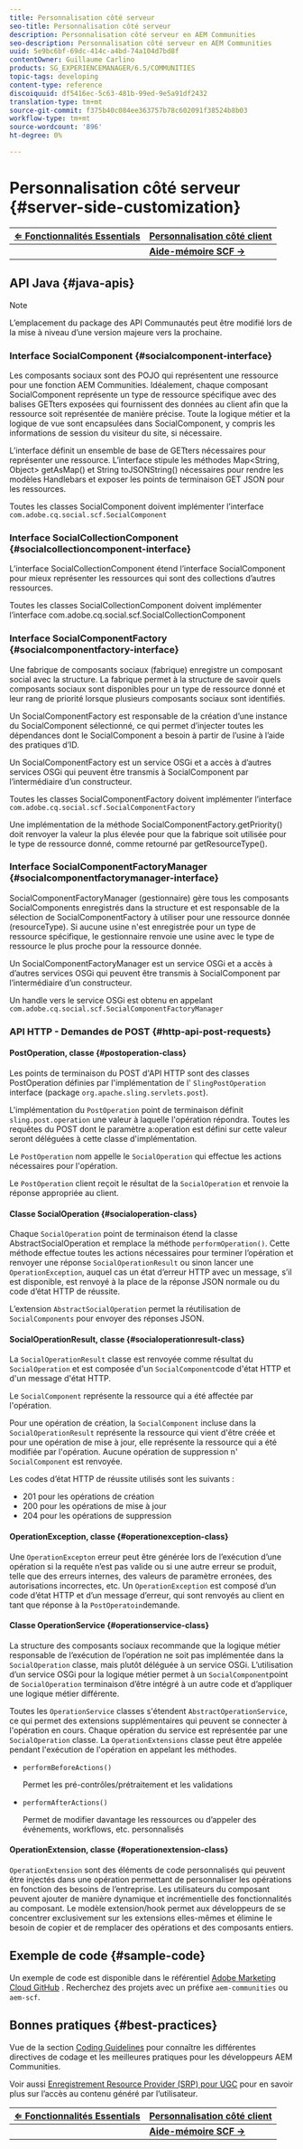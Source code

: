 ```yaml
---
title: Personnalisation côté serveur
seo-title: Personnalisation côté serveur
description: Personnalisation côté serveur en AEM Communities
seo-description: Personnalisation côté serveur en AEM Communities
uuid: 5e9bc6bf-69dc-414c-a4bd-74a104d7bd8f
contentOwner: Guillaume Carlino
products: SG_EXPERIENCEMANAGER/6.5/COMMUNITIES
topic-tags: developing
content-type: reference
discoiquuid: df5416ec-5c63-481b-99ed-9e5a91df2432
translation-type: tm+mt
source-git-commit: f375b40c084ee363757b78c602091f38524b8b03
workflow-type: tm+mt
source-wordcount: '896'
ht-degree: 0%

---
```



# Personnalisation côté serveur {#server-side-customization}

| **[⇐ Fonctionnalités Essentials](essentials.md)** | **[Personnalisation côté client](client-customize.md)** |
|---|---|
|  | **[Aide-mémoire SCF →](handlebars-helpers.md)** |

## API Java {#java-apis}

>[!NOTE]
>
>L’emplacement du package des API Communautés peut être modifié lors de la mise à niveau d’une version majeure vers la prochaine.

### Interface SocialComponent {#socialcomponent-interface}

Les composants sociaux sont des POJO qui représentent une ressource pour une fonction AEM Communities. Idéalement, chaque composant SocialComponent représente un type de ressource spécifique avec des balises GETters exposées qui fournissent des données au client afin que la ressource soit représentée de manière précise. Toute la logique métier et la logique de vue sont encapsulées dans SocialComponent, y compris les informations de session du visiteur du site, si nécessaire.

L’interface définit un ensemble de base de GETters nécessaires pour représenter une ressource. L’interface stipule les méthodes Map&lt;String, Object> getAsMap() et String toJSONString() nécessaires pour rendre les modèles Handlebars et exposer les points de terminaison GET JSON pour les ressources.

Toutes les classes SocialComponent doivent implémenter l’interface `com.adobe.cq.social.scf.SocialComponent`

### Interface SocialCollectionComponent {#socialcollectioncomponent-interface}

L’interface SocialCollectionComponent étend l’interface SocialComponent pour mieux représenter les ressources qui sont des collections d’autres ressources.

Toutes les classes SocialCollectionComponent doivent implémenter l’interface com.adobe.cq.social.scf.SocialCollectionComponent

### Interface SocialComponentFactory {#socialcomponentfactory-interface}

Une fabrique de composants sociaux (fabrique) enregistre un composant social avec la structure. La fabrique permet à la structure de savoir quels composants sociaux sont disponibles pour un type de ressource donné et leur rang de priorité lorsque plusieurs composants sociaux sont identifiés.

Un SocialComponentFactory est responsable de la création d’une instance du SocialComponent sélectionné, ce qui permet d’injecter toutes les dépendances dont le SocialComponent a besoin à partir de l’usine à l’aide des pratiques d’ID.

Un SocialComponentFactory est un service OSGi et a accès à d’autres services OSGi qui peuvent être transmis à SocialComponent par l’intermédiaire d’un constructeur.

Toutes les classes SocialComponentFactory doivent implémenter l’interface `com.adobe.cq.social.scf.SocialComponentFactory`

Une implémentation de la méthode SocialComponentFactory.getPriority() doit renvoyer la valeur la plus élevée pour que la fabrique soit utilisée pour le type de ressource donné, comme retourné par getResourceType().

### Interface SocialComponentFactoryManager {#socialcomponentfactorymanager-interface}

SocialComponentFactoryManager (gestionnaire) gère tous les composants SocialComponents enregistrés dans la structure et est responsable de la sélection de SocialComponentFactory à utiliser pour une ressource donnée (resourceType). Si aucune usine n&#39;est enregistrée pour un type de ressource spécifique, le gestionnaire renvoie une usine avec le type de ressource le plus proche pour la ressource donnée.

Un SocialComponentFactoryManager est un service OSGi et a accès à d’autres services OSGi qui peuvent être transmis à SocialComponent par l’intermédiaire d’un constructeur.

Un handle vers le service OSGi est obtenu en appelant `com.adobe.cq.social.scf.SocialComponentFactoryManager`

### API HTTP - Demandes de POST {#http-api-post-requests}

#### PostOperation, classe {#postoperation-class}

Les points de terminaison du POST d&#39;API HTTP sont des classes PostOperation définies par l&#39;implémentation de l&#39; `SlingPostOperation` interface (package `org.apache.sling.servlets.post`).

L&#39;implémentation du `PostOperation` point de terminaison définit `sling.post.operation` une valeur à laquelle l&#39;opération répondra. Toutes les requêtes du POST dont le paramètre a:operation est défini sur cette valeur seront déléguées à cette classe d&#39;implémentation.

Le `PostOperation` nom appelle le `SocialOperation` qui effectue les actions nécessaires pour l&#39;opération.

Le `PostOperation` client reçoit le résultat de la `SocialOperation` et renvoie la réponse appropriée au client.

#### Classe SocialOperation {#socialoperation-class}

Chaque `SocialOperation` point de terminaison étend la classe AbstractSocialOperation et remplace la méthode `performOperation()`. Cette méthode effectue toutes les actions nécessaires pour terminer l’opération et renvoyer une réponse `SocialOperationResult` ou sinon lancer une `OperationException`, auquel cas un état d’erreur HTTP avec un message, s’il est disponible, est renvoyé à la place de la réponse JSON normale ou du code d’état HTTP de réussite.

L’extension `AbstractSocialOperation` permet la réutilisation de `SocialComponents` pour envoyer des réponses JSON.

#### SocialOperationResult, classe {#socialoperationresult-class}

La `SocialOperationResult` classe est renvoyée comme résultat du `SocialOperation` et est composée d&#39;un `SocialComponent`code d&#39;état HTTP et d&#39;un message d&#39;état HTTP.

Le `SocialComponent` représente la ressource qui a été affectée par l&#39;opération.

Pour une opération de création, la `SocialComponent` incluse dans la `SocialOperationResult` représente la ressource qui vient d&#39;être créée et pour une opération de mise à jour, elle représente la ressource qui a été modifiée par l&#39;opération. Aucune opération de suppression n&#39; `SocialComponent` est renvoyée.

Les codes d’état HTTP de réussite utilisés sont les suivants :

* 201 pour les opérations de création
* 200 pour les opérations de mise à jour
* 204 pour les opérations de suppression

#### OperationException, classe {#operationexception-class}

Une `OperationExcepton` erreur peut être générée lors de l’exécution d’une opération si la requête n’est pas valide ou si une autre erreur se produit, telle que des erreurs internes, des valeurs de paramètre erronées, des autorisations incorrectes, etc. Un `OperationException` est composé d’un code d’état HTTP et d’un message d’erreur, qui sont renvoyés au client en tant que réponse à la `PostOperatoin`demande.

#### Classe OperationService {#operationservice-class}

La structure des composants sociaux recommande que la logique métier responsable de l’exécution de l’opération ne soit pas implémentée dans la `SocialOperation` classe, mais plutôt déléguée à un service OSGi. L’utilisation d’un service OSGi pour la logique métier permet à un `SocialComponent`point de `SocialOperation` terminaison d’être intégré à un autre code et d’appliquer une logique métier différente.

Toutes les `OperationService` classes s&#39;étendent `AbstractOperationService`, ce qui permet des extensions supplémentaires qui peuvent se connecter à l&#39;opération en cours. Chaque opération du service est représentée par une `SocialOperation` classe. La `OperationExtensions` classe peut être appelée pendant l&#39;exécution de l&#39;opération en appelant les méthodes.

* `performBeforeActions()`

   Permet les pré-contrôles/prétraitement et les validations
* `performAfterActions()`

   Permet de modifier davantage les ressources ou d’appeler des événements, workflows, etc. personnalisés

#### OperationExtension, classe {#operationextension-class}

`OperationExtension` sont des éléments de code personnalisés qui peuvent être injectés dans une opération permettant de personnaliser les opérations en fonction des besoins de l’entreprise. Les utilisateurs du composant peuvent ajouter de manière dynamique et incrémentielle des fonctionnalités au composant. Le modèle extension/hook permet aux développeurs de se concentrer exclusivement sur les extensions elles-mêmes et élimine le besoin de copier et de remplacer des opérations et des composants entiers.

## Exemple de code {#sample-code}

Un exemple de code est disponible dans le référentiel [Adobe Marketing Cloud GitHub](https://github.com/Adobe-Marketing-Cloud) . Recherchez des projets avec un préfixe `aem-communities` ou `aem-scf`.

## Bonnes pratiques {#best-practices}

Vue de la section [Coding Guidelines](code-guide.md) pour connaître les différentes directives de codage et les meilleures pratiques pour les développeurs AEM Communities.

Voir aussi [Enregistrement Resource Provider (SRP) pour UGC](srp.md) pour en savoir plus sur l’accès au contenu généré par l’utilisateur.

| **[⇐ Fonctionnalités Essentials](essentials.md)** | **[Personnalisation côté client](client-customize.md)** |
|---|---|
|  | **[Aide-mémoire SCF →](handlebars-helpers.md)** |

